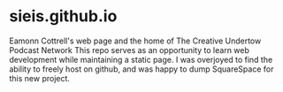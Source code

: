 # sieis.github.io
Eamonn Cottrell's web page and the home of The Creative Undertow Podcast Network
This repo serves as an opportunity to learn web development while maintaining a static page. I was overjoyed to find the ability to freely host on github, and was happy to dump SquareSpace for this new project.
